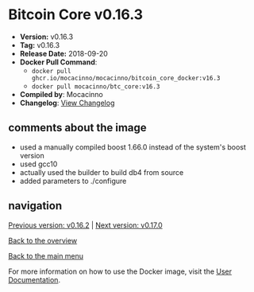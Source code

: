 # Bitcoin Core v0.16.3

- **Version:** v0.16.3
- **Tag:** v0.16.3
- **Release Date:** 2018-09-20
- **Docker Pull Command**:
  - `docker pull ghcr.io/mocacinno/mocacinno/bitcoin_core_docker:v16.3`
  - `docker pull mocacinno/btc_core:v16.3`
- **Compiled by**: Mocacinno
- **Changelog**: [View Changelog](https://github.com/bitcoin/bitcoin/blob/v0.16.3/doc/release-notes.md)

## comments about the image

- used a manually compiled boost 1.66.0 instead of the system's boost version
- used gcc10
- actually used the builder to build db4 from source
- added parameters to ./configure

## navigation

[Previous version: v0.16.2](./v16.2.md) | [Next version: v0.17.0](./v17.0.md)

[Back to the overview](./Readme.md)

[Back to the main menu](../Readme.md)

For more information on how to use the Docker image, visit the [User Documentation](../userdocs/Readme.md).
